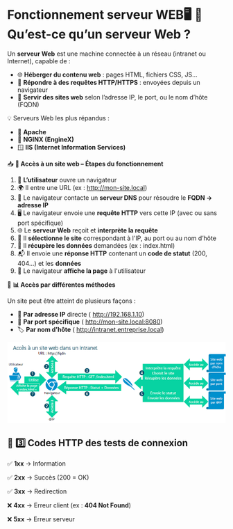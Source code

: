 # Fonctionnement serveur WEB🖥️ **🔎 Qu’est-ce qu’un serveur Web ?**

Un **serveur Web** est une machine connectée à un réseau (intranet ou Internet), capable de :

- 🌐 **Héberger du contenu web** : pages HTML, fichiers CSS, JS…
- 📡 **Répondre à des requêtes HTTP/HTTPS** : envoyées depuis un navigateur
- 🔧 **Servir des sites web** selon l’adresse IP, le port, ou le nom d’hôte (FQDN)

💡 Serveurs Web les plus répandus :

- 🐘 **Apache**
- 🚀 **NGINX (EngineX)**
- 🪟 **IIS (Internet Information Services)**



📥 **🧰 Accès à un site web – Étapes du fonctionnement**

1.  👤 **L’utilisateur** ouvre un navigateur
2.  🌍 Il entre une URL (ex : <http://mon-site.local>)
3.  🔎 Le navigateur contacte un **serveur DNS** pour résoudre le **FQDN → adresse IP**
4.  🖥️ Le navigateur envoie une **requête HTTP** vers cette IP (avec ou sans port spécifique)
5.  🌐 Le **serveur Web** reçoit et **interprète la requête**
6.  📂 Il **sélectionne le site** correspondant à l'IP, au port ou au nom d’hôte
7.  📄 Il **récupère les données** demandées (ex : index.html)
8.  📬 Il envoie une **réponse HTTP** contenant un **code de statut** (200, 404…) et les **données**
9.  🧾 Le navigateur **affiche la page** à l'utilisateur



🧭 **📊 Accès par différentes méthodes**

Un site peut être atteint de plusieurs façons :

- 🧠 **Par adresse IP** directe ( <http://192.168.1.10>)
- 🚪 **Par port spécifique** ( <http://mon-site.local:8080>)
- 🏷️ **Par nom d’hôte** ( <http://intranet.entreprise.local>)

![](../../media/Cours-Web-Reseau-Sécurité-Fonctionnement-serveur-WEB-image1.png)


## 🔹 3️⃣ **Codes HTTP des tests de connexion**

✅ **1xx** → Information

✅ **2xx** → Succès (200 = OK)

✅ **3xx** → Redirection

❌ **4xx** → Erreur client (ex : **404 Not Found**)

❌ **5xx** → Erreur serveur
